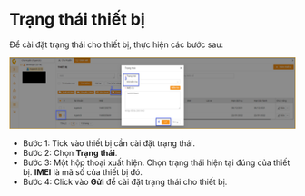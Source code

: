 # Trạng thái thiết bị

Để cài đặt trạng thái cho thiết bị, thực hiện các bước sau: 

<span style="display:block;text-align:center">![Manage device ](/docs/assets/images/web-interface/web-interface-device/device-status.png)


- Bước 1: Tick vào thiết bị cần cài đặt trạng thái.
- Bước 2: Chọn **Trạng thái**.
- Bước 3: Một hộp thoại xuất hiện. Chọn trạng thái hiện tại đúng của thiết bị. **IMEI** là mã số của thiết bị đó.
- Bước 4: Click vào **Gửi** để cài đặt trạng thái cho thiết bị.
